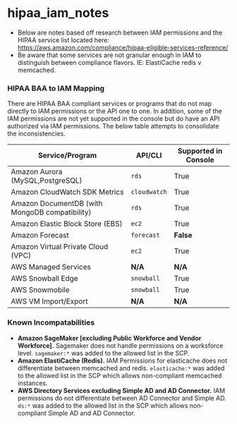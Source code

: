 # hipaa_iam_notes

- Below are notes based off research between IAM permissions and the HIPAA service list located here: https://aws.amazon.com/compliance/hipaa-eligible-services-reference/
- Be aware that some services are not granular enough in IAM to distinguish between compliance flavors. IE: ElastiCache redis v memcached.

### HIPAA BAA to IAM Mapping

There are HIPAA BAA compliant services or programs that do not map directly to IAM permissions or the API one to one. In addition, some of the IAM permissions are not yet supported in the console but do have an API authorized via IAM permissions. The below table attempts to consolidate the inconsistencies.

| Service/Program | API/CLI | Supported in Console |
|-----------------|---------|----------------------|
| Amazon Aurora (MySQL,PostgreSQL) | `rds` | True |
| Amazon CloudWatch SDK Metrics | `cloudwatch` | True |
| Amazon DocumentDB (with MongoDB compatibility) | `rds` | True |
| Amazon Elastic Block Store (EBS) | `ec2` | True |
| Amazon Forecast | `forecast` | __False__ |
| Amazon Virtual Private Cloud (VPC) | `ec2` | True |
| AWS Managed Services | __N/A__ | __N/A__ |
| AWS Snowball Edge | `snowball` | True |
| AWS Snowmobile | `snowball` | True |
| AWS VM Import/Export | __N/A__ | __N/A__ |

### Known Incompatabilities

- __Amazon SageMaker [excluding Public Workforce and Vendor Workforce].__ Sagemaker does not handle permissions on a worksforce level. `sagemaker:*` was added to the allowed list in the SCP.
- __Amazon ElastiCache (Redis).__ IAM Permissions for elasticache does not differentiate between memcached and redis. `elasticache:*` was added to the allowed list in the SCP which allows non-compliant memcached instances.
- __AWS Directory Services excluding Simple AD and AD Connector.__ IAM permissions do not differentiate between AD Connector and Simple AD. `ds:*` was added to the allowed list in the SCP which allows non-compliant Simple AD and AD Connector. 
